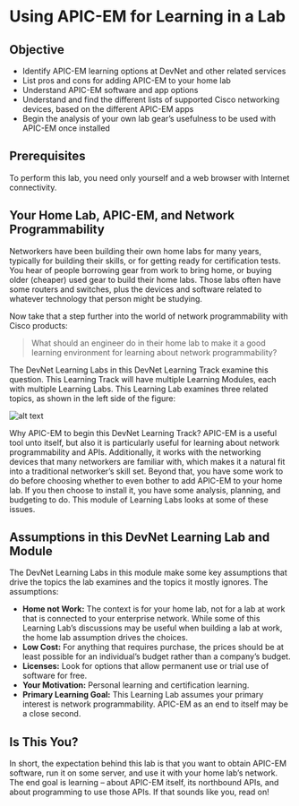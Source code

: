 
# Using APIC-EM for Learning in a Lab
## Objective

- Identify APIC-EM learning options at DevNet and other related services
- List pros and cons for adding APIC-EM to your home lab
- Understand APIC-EM software and app options
- Understand and find the different lists of supported Cisco networking devices, based on the different APIC-EM apps
- Begin the analysis of your own lab gear’s usefulness to be used with APIC-EM once installed  

## Prerequisites

To perform this lab, you need only yourself and a web browser with Internet connectivity. 

## Your Home Lab, APIC-EM, and Network Programmability
Networkers have been building their own home labs for many years, typically for building their skills, or for getting ready for certification tests. You hear of people borrowing gear from work to bring home, or buying older (cheaper) used gear to build their home labs. Those labs often have some routers and switches, plus the devices and software related to whatever technology that person might be studying.

Now take that a step further into the world of network programmability with Cisco products:
>What should an engineer do in their home lab to make it a good learning environment for learning about network programmability?
 
The DevNet Learning Labs in this DevNet Learning Track examine this question. This Learning Track will have multiple Learning Modules, each with multiple Learning Labs. This Learning Lab examines three related topics, as shown in the left side of the figure:


![alt text](/posts/files/add-apic-home/assets/images/apic-1.png)

Why APIC-EM to begin this DevNet Learning Track? APIC-EM is a useful tool unto itself, but also it is particularly useful for learning about network programmability and APIs. Additionally, it works with the networking devices that many networkers are familiar with, which makes it a natural fit into a traditional networker’s skill set. Beyond that, you have some work to do before choosing whether to even bother to add APIC-EM to your home lab. If you then choose to install it, you have some analysis, planning, and budgeting to do. This module of Learning Labs looks at some of these issues.

## Assumptions in this DevNet Learning Lab and Module
The DevNet Learning Labs in this module make some key assumptions that drive the topics the lab examines and the topics it mostly ignores. The assumptions:

- **Home not Work:** The context is for your home lab, not for a lab at work that is connected to your enterprise network. While some of this Learning Lab’s discussions may be useful when building a lab at work, the home lab assumption drives the choices.  
- **Low Cost:** For anything that requires purchase, the prices should be at least possible for an individual’s budget rather than a company’s budget.
- **Licenses:** Look for options that allow permanent use or trial use of software for free.
- **Your Motivation:** Personal learning and certification learning.
- **Primary Learning Goal:** This Learning Lab assumes your primary interest is network programmability. APIC-EM as an end to itself may be a close second.


##  Is This You?

In short, the expectation behind this lab is that you want to obtain APIC-EM software, run it on some server, and use it with your home lab’s network. The end goal is learning – about APIC-EM itself, its northbound APIs, and about programming to use those APIs. If that sounds like you, read on!
